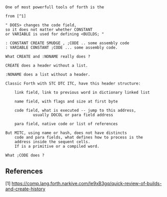 # <Builds Create Does>

    One of most powerfull tools of forth is the 

    from [^1]

    " DOES> changes the code field, 
    so it does not matter whether CONSTANT
    or VARIABLE is used for defining <BUILDS; "

    : CONSTANT CREATE SMUDGE , ;CODE .. some assembly code
    : VARIABLE CONSTANT ;CODE ... some assembly code.

    What CREATE and :NONAME really does ?
    
    CREATE does a header without a list.

    :NONAME does a list without a header.

    Classic Forth with STC DTC ITC, have this header structure:
    
        link field, link to previous word in dictionary linked list
    
        name field, with flags and size at first byte
    
        code field, what is executed -- jump to this address, 
                usually DOCOL or para field address
    
        para field, native code or list of references

    But MITC, using name or hash, does not have distincts 
        code and para fields, what defines how to process is the
        address inside the sequent cells. 
        If is a primitive or a compiled word.

    What ;CODE does ?


## References

[1] https://comp.lang.forth.narkive.com/Ie9xB3gq/quick-review-of-builds-and-create-history


